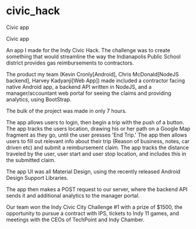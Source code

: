 # civic_hack
Civic app

Civic app

An app I made for the Indy Civic Hack. The challenge was to create something that would streamline the way the Indianapolis Public School district provides gas reimbursements to contractors.

The product my team (Kevin Cronly[Android], Chris McDonald[NodeJS backend], Harvey Kadyanji[Web App]) made included a contractor facing native Android app, a backend API written in NodeJS, and a manager/accountant web portal for seeing the claims and providing analytics, using BootStrap.

The bulk of the project was made in only 7 hours.

The app allows users to login, then begin a trip with the push of a button. The app tracks the users location, drawing his or her path on a Google Map fragment as they go, until the user presses 'End Trip.' The app then allows users to fill out relevant info about their trip (Reason of business, notes, car driven etc) and submit a reimbursement claim. The app tracks the distance traveled by the user, user start and user stop location, and includes this in the submitted claim.

The app UI was all Material Design, using the recently released Android Design Support Libraries.

The app then makes a POST request to our server, where the backend API sends it and additional analytics to the manager portal.

Our team won the Indy Civic City Challenge #1 with a prize of $1500, the opportunity to pursue a contract with IPS, tickets to Indy 11 games, and meetings with the CEOs of TechPoint and Indy Chamber.
